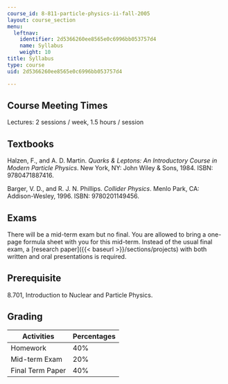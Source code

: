 ```yaml
---
course_id: 8-811-particle-physics-ii-fall-2005
layout: course_section
menu:
  leftnav:
    identifier: 2d5366260ee8565e0c6996bb053757d4
    name: Syllabus
    weight: 10
title: Syllabus
type: course
uid: 2d5366260ee8565e0c6996bb053757d4

---
```


Course Meeting Times
--------------------

Lectures: 2 sessions / week, 1.5 hours / session

Textbooks
---------

Halzen, F., and A. D. Martin. _Quarks & Leptons: An Introductory Course in Modern Particle Physics_. New York, NY: John Wiley & Sons, 1984. ISBN: 9780471887416.

Barger, V. D., and R. J. N. Phillips. _Collider Physics_. Menlo Park, CA: Addison-Wesley, 1996. ISBN: 9780201149456.

Exams
-----

There will be a mid-term exam but no final. You are allowed to bring a one-page formula sheet with you for this mid-term. Instead of the usual final exam, a [research paper]({{< baseurl >}}/sections/projects) with both written and oral presentations is required.

Prerequisite
------------

8.701, Introduction to Nuclear and Particle Physics.

Grading
-------

| Activities | Percentages |
| --- | --- |
| Homework | 40% |
| Mid-term Exam | 20% |
| Final Term Paper | 40%